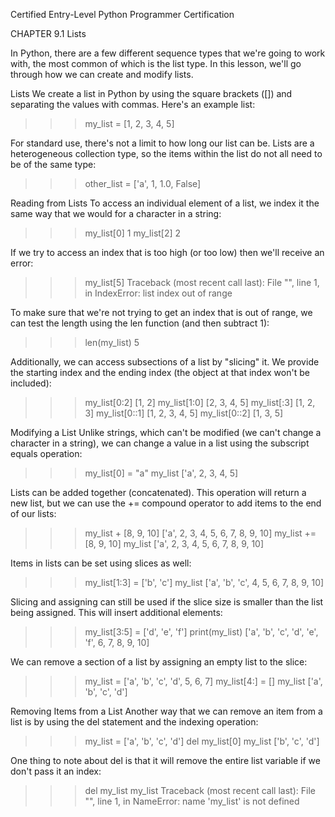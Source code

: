 
Certified Entry-Level Python Programmer Certification


CHAPTER 9.1
Lists

In Python, there are a few different sequence types that we're going to work with, the most common of which is the list type. In this lesson, we'll go through how we can create and modify lists.

Lists
We create a list in Python by using the square brackets ([]) and separating the values with commas. Here's an example list:

>>> my_list = [1, 2, 3, 4, 5]

For standard use, there's not a limit to how long our list can be. Lists are a heterogeneous collection type, so the items within the list do not all need to be of the same type:

>>> other_list = ['a', 1, 1.0, False]

Reading from Lists
To access an individual element of a list, we index it the same way that we would for a character in a string:

>>> my_list[0]
1
>>> my_list[2]
2

If we try to access an index that is too high (or too low) then we'll receive an error:

>>> my_list[5]
Traceback (most recent call last):
  File "<stdin>", line 1, in <module>
IndexError: list index out of range

To make sure that we're not trying to get an index that is out of range, we can test the length using the len function (and then subtract 1):

>>> len(my_list)
5

Additionally, we can access subsections of a list by "slicing" it. We provide the starting index and the ending index (the object at that index won't be included):

>>> my_list[0:2]
[1, 2]
>>> my_list[1:0]
[2, 3, 4, 5]
>>> my_list[:3]
[1, 2, 3]
>>> my_list[0::1]
[1, 2, 3, 4, 5]
>>> my_list[0::2]
[1, 3, 5]

Modifying a List
Unlike strings, which can't be modified (we can't change a character in a string), we can change a value in a list using the subscript equals operation:

>>> my_list[0] = "a"
>>> my_list
['a', 2, 3, 4, 5]

Lists can be added together (concatenated). This operation will return a new list, but we can use the += compound operator to add items to the end of our lists:

>>> my_list + [8, 9, 10]
['a', 2, 3, 4, 5, 6, 7, 8, 9, 10]
>>> my_list += [8, 9, 10]
>>> my_list
['a', 2, 3, 4, 5, 6, 7, 8, 9, 10]

Items in lists can be set using slices as well:

>>> my_list[1:3] = ['b', 'c']
>>> my_list
['a', 'b', 'c', 4, 5, 6, 7, 8, 9, 10]

Slicing and assigning can still be used if the slice size is smaller than the list being assigned. This will insert additional elements:

>>> my_list[3:5] = ['d', 'e', 'f']
>>> print(my_list)
['a', 'b', 'c', 'd', 'e', 'f', 6, 7, 8, 9, 10]

We can remove a section of a list by assigning an empty list to the slice:

>>> my_list = ['a', 'b', 'c', 'd', 5, 6, 7]
>>> my_list[4:] = []
>>> my_list
['a', 'b', 'c', 'd']

Removing Items from a List
Another way that we can remove an item from a list is by using the del statement and the indexing operation:

>>> my_list = ['a', 'b', 'c', 'd']
>>> del my_list[0]
>>> my_list
['b', 'c', 'd']

One thing to note about del is that it will remove the entire list variable if we don't pass it an index:

>>> del my_list
>>> my_list
Traceback (most recent call last):
  File "<stdin>", line 1, in <module>
NameError: name 'my_list' is not defined